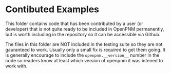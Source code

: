 # Contibuted Examples

This folder contains code that has been contributed by a user (or developer) that is not quite ready to be included in OpenPNM permanently, but is worth including in the repository so it can be accessible via Github.  

The files in this folder are NOT included in the testing suite so they are not gauranteed to work.  Usually only a small fix is required to get them going.  It is generally encourage to include the ``openpnm.__version__`` number in the code so readers know at least which version of openpnm it was intened to work with.

